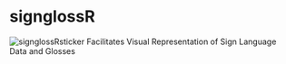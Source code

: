 # signglossR
![signglossRsticker]("https://raw.githubusercontent.com/borstell/signglossR/master/sticker_signglossR.png")
Facilitates Visual Representation of Sign Language Data and Glosses
